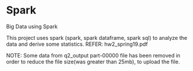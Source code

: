 # Spark
Big Data using Spark

This project uses spark (spark, spark dataframe, spark sql) to analyze the data and derive some statistics. 
REFER: hw2_spring19.pdf

NOTE: Some data from q2_output part-00000 file has been removed in order to reduce the file size(was greater than 25mb), to upload the file.
